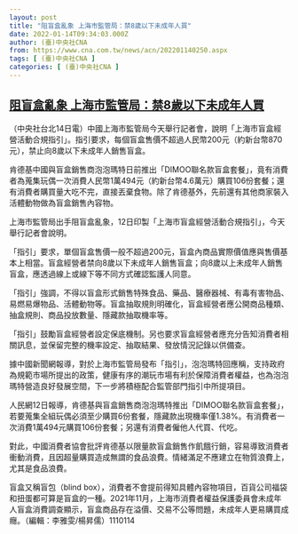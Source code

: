 ```yaml
---
layout: post
title: "阻盲盒亂象 上海市監管局：禁8歲以下未成年人買"
date: 2022-01-14T09:34:03.000Z
author: (臺)中央社CNA
from: https://www.cna.com.tw/news/acn/202201140250.aspx
tags: [ (臺)中央社CNA ]
categories: [ (臺)中央社CNA ]
---
```

<!--1642152843000-->
[阻盲盒亂象 上海市監管局：禁8歲以下未成年人買](https://www.cna.com.tw/news/acn/202201140250.aspx)
------

<div>
<div></div><div><p>（中央社台北14日電）中國上海市監管局今天舉行記者會，說明「上海市盲盒經營活動合規指引」。指引要求，每個盲盒售價不超過人民幣200元（約新台幣870元），禁止向8歲以下未成年人銷售盲盒。</p><p>肯德基中國與盲盒銷售商泡泡瑪特日前推出「DIMOO聯名款盲盒套餐」，竟有消費者為蒐集玩偶一次消費人民幣1萬494元（約新台幣4.6萬元）購買106份套餐；還有消費者購買量大吃不完，直接丟棄食物。除了肯德基外，先前還有其他商家裝入活體動物做為盲盒銷售內容物。</p><p>上海市監管局出手阻盲盒亂象，12日印製「上海市盲盒經營活動合規指引」，今天舉行記者會說明。</p><p>「指引」要求，單個盲盒售價一般不超過200元，盲盒內商品實際價值應與售價基本上相當。盲盒經營者禁向8歲以下未成年人銷售盲盒；向8歲以上未成年人銷售盲盒，應透過線上或線下等不同方式確認監護人同意。</p><p>「指引」強調，不得以盲盒形式銷售特殊食品、藥品、醫療器械、有毒有害物品、易燃易爆物品、活體動物等。盲盒抽取規則明確化，盲盒經營者應公開商品種類、抽盒規則、商品投放數量、隱藏款抽取機率等。</p><p>「指引」鼓勵盲盒經營者設定保底機制。另也要求盲盒經營者應充分告知消費者相關訊息，並保留完整的機率設定、抽取結果、發放情況記錄以供備查。</p><p>據中國新聞網報導，對於上海市監管局發布「指引」，泡泡瑪特回應稱，支持政府為規範市場所提出的政策，健康有序的潮玩市場有利於保障消費者權益，也為泡泡瑪特營造良好發展空間，下一步將積極配合監管部門指引中所提項目。</p><p>人民網12日報導，肯德基與盲盒銷售商泡泡瑪特推出「DIMOO聯名款盲盒套餐」，若要蒐集全組玩偶必須至少購買6份套餐，隱藏款出現機率僅1.38%。有消費者一次消費1萬494元購買106份套餐；另還有消費者僱他人代買、代吃。</p><p>對此，中國消費者協會批評肯德基以限量款盲盒銷售作飢餓行銷，容易導致消費者衝動消費，且因超量購買造成無謂的食品浪費。情緒滿足不應建立在物質浪費上，尤其是食品浪費。</p><p>盲盒又稱盲包（blind box），消費者不會提前得知具體內容物項目，百貨公司福袋和扭蛋都可算是盲盒的一種。2021年11月，上海市消費者權益保護委員會未成年人盲盒消費調查顯示，盲盒商品存在溢價、交易不公等問題，未成年人更易購買成癮。（編輯：李雅雯/楊昇儒）1110114</p></div>
</div>
